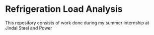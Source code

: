 # Refrigeration Load Analysis
This repository consists of work done during my summer internship at Jindal Steel and Power
